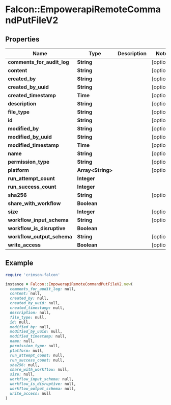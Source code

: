 # Falcon::EmpowerapiRemoteCommandPutFileV2

## Properties

| Name | Type | Description | Notes |
| ---- | ---- | ----------- | ----- |
| **comments_for_audit_log** | **String** |  | [optional] |
| **content** | **String** |  | [optional] |
| **created_by** | **String** |  | [optional] |
| **created_by_uuid** | **String** |  | [optional] |
| **created_timestamp** | **Time** |  | [optional] |
| **description** | **String** |  | [optional] |
| **file_type** | **String** |  | [optional] |
| **id** | **String** |  | [optional] |
| **modified_by** | **String** |  | [optional] |
| **modified_by_uuid** | **String** |  | [optional] |
| **modified_timestamp** | **Time** |  | [optional] |
| **name** | **String** |  | [optional] |
| **permission_type** | **String** |  | [optional] |
| **platform** | **Array&lt;String&gt;** |  | [optional] |
| **run_attempt_count** | **Integer** |  |  |
| **run_success_count** | **Integer** |  |  |
| **sha256** | **String** |  | [optional] |
| **share_with_workflow** | **Boolean** |  |  |
| **size** | **Integer** |  | [optional] |
| **workflow_input_schema** | **String** |  | [optional] |
| **workflow_is_disruptive** | **Boolean** |  |  |
| **workflow_output_schema** | **String** |  | [optional] |
| **write_access** | **Boolean** |  | [optional] |

## Example

```ruby
require 'crimson-falcon'

instance = Falcon::EmpowerapiRemoteCommandPutFileV2.new(
  comments_for_audit_log: null,
  content: null,
  created_by: null,
  created_by_uuid: null,
  created_timestamp: null,
  description: null,
  file_type: null,
  id: null,
  modified_by: null,
  modified_by_uuid: null,
  modified_timestamp: null,
  name: null,
  permission_type: null,
  platform: null,
  run_attempt_count: null,
  run_success_count: null,
  sha256: null,
  share_with_workflow: null,
  size: null,
  workflow_input_schema: null,
  workflow_is_disruptive: null,
  workflow_output_schema: null,
  write_access: null
)
```

